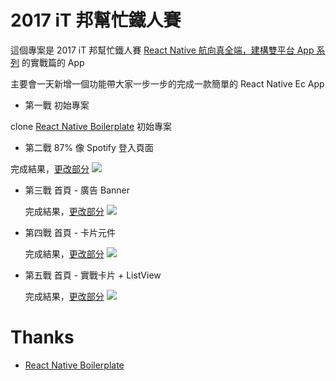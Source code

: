 # 2017 iT 邦幫忙鐵人賽

這個專案是 2017 iT 邦幫忙鐵人賽 [React Native 航向真全端，建構雙平台 App 系列](http://ithelp.ithome.com.tw/users/20103341/ironman/1023) 的實戰篇的 App

主要會一天新增一個功能帶大家一步一步的完成一款簡單的 React Native Ec App

 - 第一戰 初始專案

  clone [React Native Boilerplate](https://github.com/jhen0409/react-native-boilerplate) 初始專案

 - 第二戰 87% 像 Spotify 登入頁面

  完成結果，[更改部分](https://github.com/FuYaoDe/30-days-of-react-native/commit/2e1172018df94662faaaa17d2f6262b13088ebe6)
  ![](http://ithelp.ithome.com.tw/upload/images/20170103/20103341kTWdi3TK3K.png)

- 第三戰 首頁 - 廣告 Banner

  完成結果，[更改部分](https://github.com/FuYaoDe/30-days-of-react-native/commit/4128b414033d2e524efd002d97d40bcfecfc1af4)
  ![](http://i.imgur.com/R9y9aQl.gif)

- 第四戰 首頁 - 卡片元件

  完成結果，[更改部分](https://github.com/FuYaoDe/30-days-of-react-native/commit/30d464d6901c583a66c33489ea9d7103763a6dd0)
  ![](http://ithelp.ithome.com.tw/upload/images/20170105/20103341xOvLKVEBlA.png)

- 第五戰 首頁 - 實戰卡片 + ListView

  完成結果，[更改部分](https://github.com/FuYaoDe/30-days-of-react-native/commit/2cee6d6fa91d2d0e802150d0d66dcac21378603f)
  ![](http://i.imgur.com/OqlNw20.gif)

# Thanks

- [React Native Boilerplate](https://github.com/jhen0409/react-native-boilerplate)
